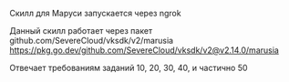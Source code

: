 Скилл для Маруси запускается через ngrok

Данный скилл работает через пакет github.com/SevereCloud/vksdk/v2/marusia https://pkg.go.dev/github.com/SevereCloud/vksdk/v2@v2.14.0/marusia

Отвечает требованиям заданий 10, 20, 30, 40, и частично 50